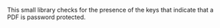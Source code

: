 This small library checks for the presence of the keys that indicate that a PDF is password protected.